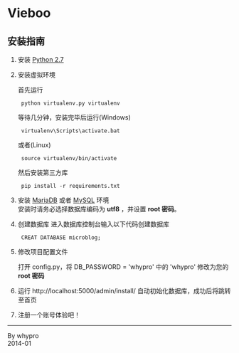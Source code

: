 # Vieboo

## 安装指南

1. 安装 [Python 2.7](http://www.python.org/download/)

2. 安装虚拟环境 

	首先运行
	
		python virtualenv.py virtualenv
	等待几分钟，安装完毕后运行(Windows)
	
		virtualenv\Scripts\activate.bat
	或者(Linux)
	
		source virtualenv/bin/activate
	然后安装第三方库
	
		pip install -r requirements.txt

2. 安装 [MariaDB](https://downloads.mariadb.org/mariadb/) 或者 [MySQL](http://dev.mysql.com/downloads/mysql/) 环境  
安装时请务必选择数据库编码为 **utf8** ，并设置 **root 密码**。
 
3. 创建数据库
进入数据库控制台输入以下代码创建数据库

		CREAT DATABASE microblog;
4. 修改项目配置文件

	打开 config.py，将 DB_PASSWORD = 'whypro' 中的 'whypro' 修改为您的 **root 密码**
4. 运行 http://localhost:5000/admin/install/ 自动初始化数据库，成功后将跳转至首页

5. 注册一个账号体验吧！


------
By whypro  
2014-01
